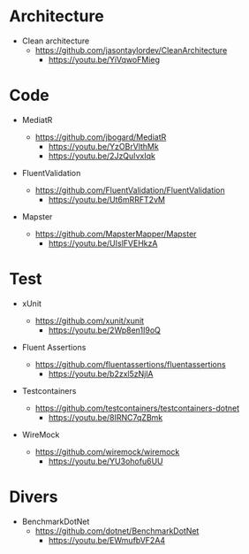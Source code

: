 # Architecture

- Clean architecture
    - https://github.com/jasontaylordev/CleanArchitecture
        - https://youtu.be/YiVqwoFMieg

# Code

- MediatR
    - https://github.com/jbogard/MediatR
        - https://youtu.be/YzOBrVlthMk
        - https://youtu.be/2JzQuIvxIqk

- FluentValidation
    - https://github.com/FluentValidation/FluentValidation
        - https://youtu.be/Ut6mRRFT2vM

- Mapster
    - https://github.com/MapsterMapper/Mapster
        - https://youtu.be/UIslFVEHkzA

# Test

- xUnit
    - https://github.com/xunit/xunit
        - https://youtu.be/2Wp8en1I9oQ

- Fluent Assertions
    - https://github.com/fluentassertions/fluentassertions
        - https://youtu.be/b2zxl5zNjlA 

- Testcontainers
    - https://github.com/testcontainers/testcontainers-dotnet
        - https://youtu.be/8IRNC7qZBmk

- WireMock
    - https://github.com/wiremock/wiremock
        - https://youtu.be/YU3ohofu6UU 

# Divers

- BenchmarkDotNet
    - https://github.com/dotnet/BenchmarkDotNet
        - https://youtu.be/EWmufbVF2A4  
